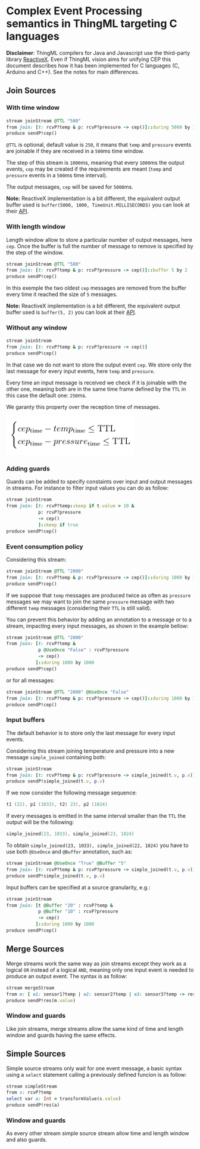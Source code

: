 # Complex Event Processing semantics in ThingML targeting C languages

__Disclaimer__:
ThingML compilers for Java and Javascript use the third-party
library [ReactiveX](http://reactivex.io). Even if ThingML vision aims for unifying
CEP this document describes how it has been implemented for C languages (C,
Arduino and C++). See the notes for main differences.


## Join Sources

### With time window

```ruby
stream joinStream @TTL "500"
from join: [t: rcvP?temp & p: rcvP?pressure -> cep()]::during 5000 by 1000
produce sendP!cep()
```

`@TTL` is optional, default value is `250`, it means that `temp` and `pressure` events are joinable
if they are received in a `500`ms time window.

The step of this stream is `1000`ms, meaning that every `1000`ms the output events, `cep` may be created
if the requirements are meant (`temp` and `pressure` events in a `500`ms time interval).

The output messages, `cep` will be saved for `5000`ms.

__Note:__ ReactiveX implementation is a bit different, the equivalent output buffer used is `buffer(5000, 1000, TimeUnit.MILLISECONDS)` you can look at their [API](http://reactivex.io/RxJava/javadoc/rx/Observable.html#buffer%28long,%20long,%20java.util.concurrent.TimeUnit%29).

### With length window

Length window allow to store a particular number of output messages, here `cep`. Once the buffer is full the number of message to remove is specified by the step of the window.

```ruby
stream joinStream @TTL "500"
from join: [t: rcvP?temp & p: rcvP?pressure -> cep()]::buffer 5 by 2
produce sendP!cep()
```

In this exemple the two oldest `cep` messages are removed from the buffer every time it reached the size of `5` messages.

__Note:__ ReactiveX implementation is a bit different, the equivalent output buffer used is `buffer(5, 2)` you can look at their [API](http://reactivex.io/RxJava/javadoc/rx/Observable.html#buffer%28int,%20int%29).

### Without any window

```ruby
stream joinStream
from join: [t: rcvP?temp & p: rcvP?pressure -> cep()]
produce sendP!cep()
```

In that case we do not want to store the output event `cep`. We store only the last message for every input events, here `temp` and `pressure`.

Every time an input message is received we check if it is joinable with the other one, meaning both are in the same time frame defined by the `TTL` in this case the default one: `250`ms.

We garanty this property over the reception time of messages.

![equation](https://raw.githubusercontent.com/AlexandreRio/ThingML/master/org.thingml.model/docs/join_time_property.png)

### Adding guards

Guards can be added to specify constaints over input and output messages in streams. For instance to filter input values you can do as follow:

```ruby
stream joinStream
from join: [t: rcvP?temp::keep if t.value > 10 &
            p: rcvP?pressure
            -> cep()
            ]::keep if true
produce sendP!cep()
```

### Event consumption policy

Considering this stream:

```ruby
stream joinStream @TTL "2000"
from join: [t: rcvP?temp & p: rcvP?pressure -> cep()]::during 1000 by 1000
produce sendP!cep()
```

If we suppose that `temp` messages are produced twice as often as `pressure` messages we may want to join the same `pressure` message with two different `temp` messages (considering their `TTL` is still valid).

You can prevent this behavior by adding an annotation to a message or to a stream, impacting every input messages, as shown in the example bellow:

```ruby
stream joinStream @TTL "2000"
from join: [t: rcvP?temp &
            p @UseOnce "False" : rcvP?pressure
            -> cep()
           ]::during 1000 by 1000
produce sendP!cep()
```

or for all messages:

```ruby
stream joinStream @TTL "2000" @UseOnce "False"
from join: [t: rcvP?temp & p: rcvP?pressure -> cep()]::during 1000 by 1000
produce sendP!cep()
```

### Input buffers

The default behavior is to store only the last message for every input events.

Considering this stream joining temperature and pressure into a new message `simple_joined`
containing both:

```ruby
stream joinStream
from join: [t: rcvP?temp & p: rcvP?pressure -> simple_joined(t.v, p.v)]
produce sendP!simple_joined(t.v, p.v)
```

If we now consider the following message sequence:

```c
t1 (22), p1 (1033), t2( 23), p2 (1024)
```

If every messages is emitted in the same interval smaller than the `TTL` the output will be the following:

```c
simple_joined(23, 1033), simple_joined(23, 1024)
```

To obtain `simple_joined(23, 1033), simple_joined(22, 1024)` you have to use both `@UseOnce` and `@Buffer` annotation, such as:

```ruby
stream joinStream @UseOnce "True" @Buffer "5"
from join: [t: rcvP?temp & p: rcvP?pressure -> simple_joined(t.v, p.v)]
produce sendP!simple_joined(t.v, p.v)
```

Input buffers can be specified at a source granularity, e.g.:

```ruby
stream joinStream
from join: [t @Buffer "20" : rcvP?temp &
            p @Buffer "10" : rcvP?pressure
            -> cep()
           ]::during 1000 by 1000
produce sendP!cep()
```

## Merge Sources

Merge streams work the same way as join streams except they work as a logical `OR` instead of a logical `AND`, meaning only one input event is needed to produce an output event. The syntax is as follow:

```ruby
stream mergeStream
from m: [ e1: sensor1?temp | e2: sensor2?temp | e3: sensor3?temp -> res]
produce sendP!res(m.value)
```

### Window and guards

Like join streams, merge streams allow the same kind of time and length window and guards having the same effects.

## Simple Sources

Simple source streams only wait for one event message, a basic syntax using a `select` statement calling a previously defined funcion is as follow:

```ruby
stream simpleStream
from s: rcvP?temp
select var a: Int = transformValue(s.value)
produce sendP!res(a)
```

### Window and guards

As every other stream simple source stream allow time and length window and also guards.
